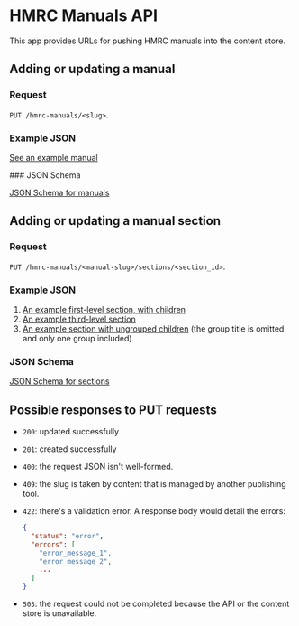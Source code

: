 # HMRC Manuals API

This app provides URLs for pushing HMRC manuals into the content store.

## Adding or updating a manual

### Request

`PUT /hmrc-manuals/<slug>`.

### Example JSON

[See an example manual](json_examples/requests/employment-income-manual.json)


### JSON Schema

[JSON Schema for manuals](public/manual-schema.json)

## Adding or updating a manual section

### Request

`PUT /hmrc-manuals/<manual-slug>/sections/<section_id>`.

### Example JSON

1. [An example first-level section, with children](json_examples/requests/employment-income-manual/EIM11800.json)
1. [An example third-level section](json_examples/requests/employment-income-manual/EIM25525.json)
1. [An example section with ungrouped children](json_examples/requests/employment-income-manual/EIM11200.json) (the group title is omitted and only one group included)


### JSON Schema

[JSON Schema for sections](public/section-schema.json)

## Possible responses to PUT requests

* `200`: updated successfully
* `201`: created successfully
* `400`: the request JSON isn't well-formed.
* `409`: the slug is taken by content that is managed by another publishing tool.
* `422`: there's a validation error. A response body would detail the errors:

    ```json
    {
      "status": "error",
      "errors": [
        "error_message_1",
        "error_message_2",
        ...
      ]
    }
    ```

* `503`: the request could not be completed because the API or the content store is unavailable.
